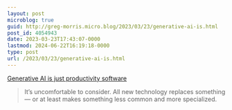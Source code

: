 ```yaml
---
layout: post
microblog: true
guid: http://greg-morris.micro.blog/2023/03/23/generative-ai-is.html
post_id: 4054943
date: 2023-03-23T17:43:07-0000
lastmod: 2024-06-22T16:19:18-0000
type: post
url: /2023/03/23/generative-ai-is.html
---
```

[Generative AI is just productivity software](https://getmatter.com/email/21516867/?token=21516867%3AJ8nO8uykbNjFnuZ2lRxPex7LNY4)

> It’s uncomfortable to consider. All new technology replaces something — or at least makes something less common and more specialized.
